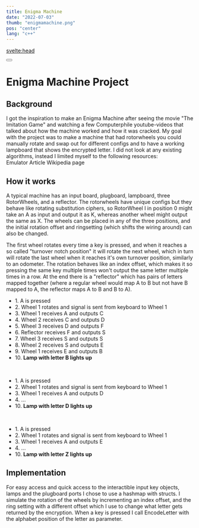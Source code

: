 ```yaml
---
title: Enigma Machine
date: "2022-07-03"
thumb: "enigmamachine.png"
pos: "center"
lang: "c++"
---
```


<script>
    import MDVideo from "$components/MDVideo.svelte"
    import Collapse from "$components/Collapse.svelte";
    import EnigmaStruct from "$snippets/enigmastruct.md";
    import RotorEncryption from "$snippets/rotorencryption.md";
    import EnigmaEncryption from "$snippets/enigmaencryption.md";
    import ButtonLink from "$components/ButtonLink.svelte";
    import Button from "$components/Button.svelte";
</script>

<svelte:head>
<title>DavidB | Enigma Machine</title>
</svelte:head>

<Button href="/">
</Button>

# Enigma Machine Project
<section>

## Background
I got the inspiration to make an Enigma Machine after seeing the movie "The Imitation Game" and watching a few Computerphile youtube-videos that talked about how the machine worked and how it was cracked. My goal with the project was to make a machine that had rotorwheels you could manually rotate and swap out for different configs and to have a working lampboard that shows the encrypted letter. I did not look at any existing algorithms, instead I limited myself to the following resources:
<br>
<ButtonLink href="https://www.101computing.net/enigma-machine-emulator/">
    Emulator
</ButtonLink>
<ButtonLink href="https://www.ciphermachinesandcryptology.com/en/enigmatech.htm">
    Article
</ButtonLink>
<ButtonLink href="https://en.wikipedia.org/wiki/Enigma_rotor_details">
    Wikipedia page
</ButtonLink>

</section>

<section>

## How it works
A typical machine has an input board, plugboard, lampboard, three RotorWheels, and a reflector. The rotorwheels have unique configs but they behave like rotating substitution ciphers, so RotorWheel I in position 0 might take an A as input and output it as K, whereas another wheel might output the same as X. The wheels can be placed in any of the three positions, and the initial rotation offset and ringsetting (which shifts the wiring around) can also be changed.

<MDVideo width="640" height="360" src="/projectmedia/enigmamachine_rotorwheel.mp4" />

The first wheel rotates every time a key is pressed, and when it reaches a so called "turnover notch position" it will rotate the next wheel, which in turn will rotate the last wheel when it reaches it's own turnover position, similarly to an odometer. The rotation behaves like an index offset, which makes it so pressing the same key multiple times won't output the same letter multiple times in a row. At the end there is a "reflector" which has pairs of letters mapped together (where a regular wheel would map A to B but not have B mapped to A, the reflector maps A to B and B to A).


<Collapse title="Encryption example step by step">

- 1\. A is pressed
- 2\. Wheel 1 rotates and signal is sent from keyboard to Wheel 1
- 3\. Wheel 1 receives A and outputs C
- 4\. Wheel 2 receives C and outputs D
- 5\. Wheel 3 receives D and outputs F
- 6\. Reflector receives F and outputs S
- 7\. Wheel 3 receives S and outputs S
- 8\. Wheel 2 receives S and outputs E
- 9\. Wheel 1 receives E and outputs B
- 10\. **Lamp with letter B lights up**

<br>

- 1\. A is pressed
- 2\. Wheel 1 rotates and signal is sent from keyboard to Wheel 1
- 3\. Wheel 1 receives A and outputs D
- 4\. ...
- 10\. **Lamp with letter D lights up**

<br>

- 1\. A is pressed
- 2\. Wheel 1 rotates and signal is sent from keyboard to Wheel 1
- 3\. Wheel 1 receives A and outputs E
- 4\. ...
- 10\. **Lamp with letter Z lights up**

</Collapse>

## Implementation
For easy access and quick access to the interactible input key objects, lamps and the plugboard ports I chose to use a hashmap with structs.
I simulate the rotation of the wheels by incrementing an index offset, and the ring setting with a different offset which I use to change what letter gets returned by the encryption.
When a key is pressed I call EncodeLetter with the alphabet position of the letter as parameter. 
<Collapse title="EnigmaComponents struct">

<EnigmaStruct />

</Collapse>

<Collapse title="Individual Rotor encryption">

<RotorEncryption />
</Collapse>

<Collapse title="Machine encryption">

<EnigmaEncryption />

</Collapse>

</section>